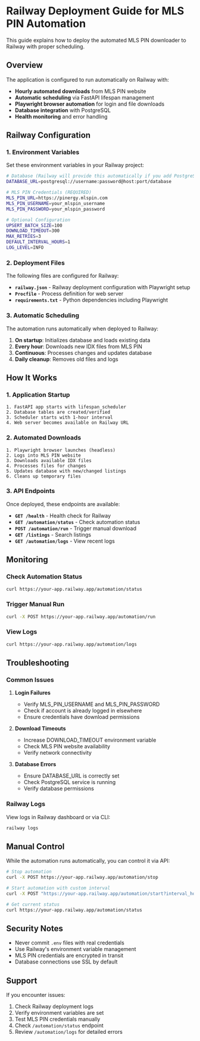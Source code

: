 # Railway Deployment Guide for MLS PIN Automation

This guide explains how to deploy the automated MLS PIN downloader to Railway with proper scheduling.

## Overview

The application is configured to run automatically on Railway with:
- **Hourly automated downloads** from MLS PIN website
- **Automatic scheduling** via FastAPI lifespan management
- **Playwright browser automation** for login and file downloads
- **Database integration** with PostgreSQL
- **Health monitoring** and error handling

## Railway Configuration

### 1. Environment Variables

Set these environment variables in your Railway project:

```bash
# Database (Railway will provide this automatically if you add PostgreSQL)
DATABASE_URL=postgresql://username:password@host:port/database

# MLS PIN Credentials (REQUIRED)
MLS_PIN_URL=https://pinergy.mlspin.com
MLS_PIN_USERNAME=your_mlspin_username
MLS_PIN_PASSWORD=your_mlspin_password

# Optional Configuration
UPSERT_BATCH_SIZE=100
DOWNLOAD_TIMEOUT=300
MAX_RETRIES=3
DEFAULT_INTERVAL_HOURS=1
LOG_LEVEL=INFO
```

### 2. Deployment Files

The following files are configured for Railway:

- **`railway.json`** - Railway deployment configuration with Playwright setup
- **`Procfile`** - Process definition for web server
- **`requirements.txt`** - Python dependencies including Playwright

### 3. Automatic Scheduling

The automation runs automatically when deployed to Railway:

1. **On startup**: Initializes database and loads existing data
2. **Every hour**: Downloads new IDX files from MLS PIN
3. **Continuous**: Processes changes and updates database
4. **Daily cleanup**: Removes old files and logs

## How It Works

### 1. Application Startup
```
1. FastAPI app starts with lifespan_scheduler
2. Database tables are created/verified
3. Scheduler starts with 1-hour interval
4. Web server becomes available on Railway URL
```

### 2. Automated Downloads
```
1. Playwright browser launches (headless)
2. Logs into MLS PIN website
3. Downloads available IDX files
4. Processes files for changes
5. Updates database with new/changed listings
6. Cleans up temporary files
```

### 3. API Endpoints

Once deployed, these endpoints are available:

- **`GET /health`** - Health check for Railway
- **`GET /automation/status`** - Check automation status
- **`POST /automation/run`** - Trigger manual download
- **`GET /listings`** - Search listings
- **`GET /automation/logs`** - View recent logs

## Monitoring

### Check Automation Status
```bash
curl https://your-app.railway.app/automation/status
```

### Trigger Manual Run
```bash
curl -X POST https://your-app.railway.app/automation/run
```

### View Logs
```bash
curl https://your-app.railway.app/automation/logs
```

## Troubleshooting

### Common Issues

1. **Login Failures**
   - Verify MLS_PIN_USERNAME and MLS_PIN_PASSWORD
   - Check if account is already logged in elsewhere
   - Ensure credentials have download permissions

2. **Download Timeouts**
   - Increase DOWNLOAD_TIMEOUT environment variable
   - Check MLS PIN website availability
   - Verify network connectivity

3. **Database Errors**
   - Ensure DATABASE_URL is correctly set
   - Check PostgreSQL service is running
   - Verify database permissions

### Railway Logs

View logs in Railway dashboard or via CLI:
```bash
railway logs
```

## Manual Control

While the automation runs automatically, you can control it via API:

```bash
# Stop automation
curl -X POST https://your-app.railway.app/automation/stop

# Start automation with custom interval
curl -X POST "https://your-app.railway.app/automation/start?interval_hours=2"

# Get current status
curl https://your-app.railway.app/automation/status
```

## Security Notes

- Never commit `.env` files with real credentials
- Use Railway's environment variable management
- MLS PIN credentials are encrypted in transit
- Database connections use SSL by default

## Support

If you encounter issues:
1. Check Railway deployment logs
2. Verify environment variables are set
3. Test MLS PIN credentials manually
4. Check `/automation/status` endpoint
5. Review `/automation/logs` for detailed errors